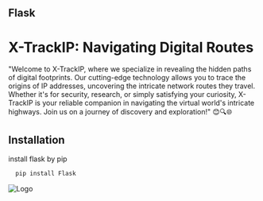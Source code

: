 ## Flask
# X-TrackIP: Navigating Digital Routes
"Welcome to X-TrackIP, where we specialize in revealing the hidden paths of digital footprints. Our cutting-edge technology allows you to trace the origins of IP addresses, uncovering the intricate network routes they travel. Whether it's for security, research, or simply satisfying your curiosity, X-TrackIP is your reliable companion in navigating the virtual world's intricate highways. Join us on a journey of discovery and exploration!" 😊🔍🌐
## Installation

install flask by pip

```bash
  pip install Flask
```
![Logo]([https://dev-to-uploads.s3.amazonaws.com/uploads/articles/th5xamgrr6se0x5ro4g6.png](https://drive.google.com/file/d/1jZJUifjznTAFwFp0rF7RVPfXE-GUlfM8/view?usp=drivesdk)https://drive.google.com/file/d/1jZJUifjznTAFwFp0rF7RVPfXE-GUlfM8/view?usp=drivesdk)
